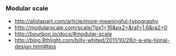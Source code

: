 ### Modular scale 

* http://alistapart.com/article/more-meaningful-typography
* http://modularscale.com/scale/?px1=16&px2=&ra1=1.6&ra2=0
* http://bourbon.io/docs/#modular-scale
* http://blog.8thlight.com/billy-whited/2011/10/28/r-a-ela-tional-design.html#tips